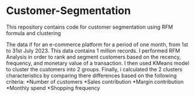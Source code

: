 # Customer-Segmentation
This repository contains code for customer segmentation using RFM formula and clustering

The data if for an e-commerce platform for a period of one month, from 1st to 31st July 2023. This data contains 1 million records. I performed RFM Analysis in order to rank and segment customers based on the recency, frequency, and monetary value of a transaction. I then used KMeans model to cluster the customers into 2 groups.
Finally, i calculated the 2 clusters characteristics by comparing there differences based on the following criteria:
*Number of customers
*Sales contribution
*Margin contribution
*Monthly spend
*Shopping frequency
